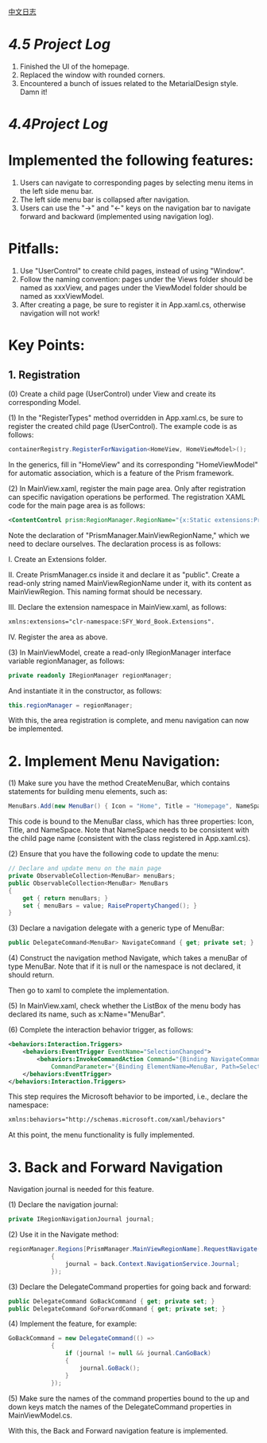 [中文日志](https://github.com/ShuFengYingt/SFY-Word-Book/blob/master/README.md)
# *4.5 Project Log*
1. Finished the UI of the homepage.
2. Replaced the window with rounded corners.
3. Encountered a bunch of issues related to the MetarialDesign style. Damn it!
# *4.4Project Log*
# **Implemented the following features:**

1. Users can navigate to corresponding pages by selecting menu items in the left side menu bar.
2. The left side menu bar is collapsed after navigation.
3. Users can use the "→" and "←" keys on the navigation bar to navigate forward and backward (implemented using navigation log).

# **Pitfalls:**

1. Use "UserControl" to create child pages, instead of using "Window".
2. Follow the naming convention: pages under the Views folder should be named as xxxView, and pages under the ViewModel folder should be named as xxxViewModel.
3. After creating a page, be sure to register it in App.xaml.cs, otherwise navigation will not work!

# **Key Points:**

## **1. Registration**

(0) Create a child page (UserControl) under View and create its corresponding Model.

(1) In the "RegisterTypes" method overridden in App.xaml.cs, be sure to register the created child page (UserControl). The example code is as follows:

```csharp
containerRegistry.RegisterForNavigation<HomeView, HomeViewModel>();
```

In the generics, fill in "HomeView" and its corresponding "HomeViewModel" for automatic association, which is a feature of the Prism framework.

(2) In MainView.xaml, register the main page area. Only after registration can specific navigation operations be performed. The registration XAML code for the main page area is as follows:

```xml
<ContentControl prism:RegionManager.RegionName="{x:Static extensions:PrismManager.MainViewRegionName}" />
```

Note the declaration of "PrismManager.MainViewRegionName," which we need to declare ourselves. The declaration process is as follows:

I. Create an Extensions folder.

II. Create PrismManager.cs inside it and declare it as "public". Create a read-only string named MainViewRegionName under it, with its content as MainViewRegion. This naming format should be necessary.

III. Declare the extension namespace in MainView.xaml, as follows:

```xml
xmlns:extensions="clr-namespace:SFY_Word_Book.Extensions".
```

IV. Register the area as above.

(3) In MainViewModel, create a read-only IRegionManager interface variable regionManager, as follows:

```csharp
private readonly IRegionManager regionManager;
```

And instantiate it in the constructor, as follows:

```csharp
this.regionManager = regionManager;
```

With this, the area registration is complete, and menu navigation can now be implemented.

# 2. Implement Menu Navigation:

(1) Make sure you have the method CreateMenuBar, which contains statements for building menu elements, such as:

```csharp
MenuBars.Add(new MenuBar() { Icon = "Home", Title = "Homepage", NameSpace = "HomeView" });
```

This code is bound to the MenuBar class, which has three properties: Icon, Title, and NameSpace. Note that NameSpace needs to be consistent with the child page name (consistent with the class registered in App.xaml.cs).

(2) Ensure that you have the following code to update the menu:

```csharp
// Declare and update menu on the main page
private ObservableCollection<MenuBar> menuBars;
public ObservableCollection<MenuBar> MenuBars
{
    get { return menuBars; }
    set { menuBars = value; RaisePropertyChanged(); }
}
```

(3) Declare a navigation delegate with a generic type of MenuBar:

```csharp
public DelegateCommand<MenuBar> NavigateCommand { get; private set; }
```

(4) Construct the navigation method Navigate, which takes a menuBar of type MenuBar. Note that if it is null or the namespace is not declared, it should return.

Then go to xaml to complete the implementation.

(5) In MainView.xaml, check whether the ListBox of the menu body has declared its name, such as x:Name="MenuBar".

(6) Complete the interaction behavior trigger, as follows:

```xml
<behaviors:Interaction.Triggers>
    <behaviors:EventTrigger EventName="SelectionChanged">
        <behaviors:InvokeCommandAction Command="{Binding NavigateCommand}" 
            CommandParameter="{Binding ElementName=MenuBar, Path=SelectedItem}" />
    </behaviors:EventTrigger>
</behaviors:Interaction.Triggers>
```

This step requires the Microsoft behavior to be imported, i.e., declare the namespace:

```xml
xmlns:behaviors="http://schemas.microsoft.com/xaml/behaviors"
```

At this point, the menu functionality is fully implemented.

# 3. Back and Forward Navigation

Navigation journal is needed for this feature.

(1) Declare the navigation journal:

```csharp
private IRegionNavigationJournal journal;
```

(2) Use it in the Navigate method:

```csharp
regionManager.Regions[PrismManager.MainViewRegionName].RequestNavigate(menuBar.NameSpace, back =>
            {
                journal = back.Context.NavigationService.Journal;
            });
```

(3) Declare the DelegateCommand properties for going back and forward:

```csharp
public DelegateCommand GoBackCommand { get; private set; }
public DelegateCommand GoForwardCommand { get; private set; }
```

(4) Implement the feature, for example:

```csharp
GoBackCommand = new DelegateCommand(() =>
            {
                if (journal != null && journal.CanGoBack)
                {
                    journal.GoBack();
                }
            });
```

(5) Make sure the names of the command properties bound to the up and down keys match the names of the DelegateCommand properties in MainViewModel.cs.

With this, the Back and Forward navigation feature is implemented.
